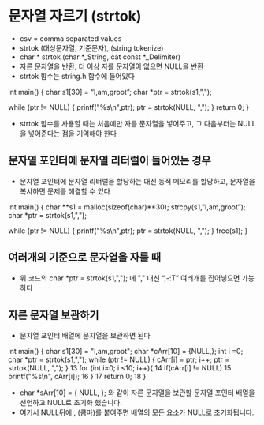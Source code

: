 # 문자열 자르기 (strtok)
* csv = comma separated values
* strtok (대상문자열, 기준문자), (string tokenize)
* char * strtok (char *_String, cat const *_Delimiter)
* 자른 문자열을 반환, 더 이상 자를 문자열이 없으면 NULL을 반환
* strtok 함수는 string.h 함수에 들어있다

int main() {
	char s1[30] = “I,am,groot”;
	char *ptr = strtok(s1,",");

while (ptr != NULL) {
	printf("%s\n",ptr);
	ptr = strtok(NULL, ",");
}
return 0;
}

* strtok 함수를 사용할 때는 처음에만 자를 문자열을 넣어주고, 그 다음부터는 NULL을 넣어준다는 점을 기억해야 한다

## 문자열 포인터에 문자열 리터럴이 들어있는 경우
* 문자열 포인터에 문자열 리터럴을 할당하는 대신 동적 메모리를 할당하고, 문자열을 복사하면 문제를 해결할 수 있다

int main() {
char **s1 = malloc(sizeof(char)**30);
	strcpy(s1,”I,am,groot”);
	char *ptr = strtok(s1,",");

while (ptr != NULL) {
	printf("%s\n",ptr);
	ptr = strtok(NULL, ",");
}
free(s1);
}

## 여러개의 기준으로 문자열을 자를 때
* 위 코드의 char *ptr = strtok(s1,","); 에 "," 대신  “,-:T” 여러개를 집어넣으면 가능하다

## 자른 문자열 보관하기
* 문자열 포인터 배열에 문자열을 보관하면 된다

int main() {
	char s1[30] = "I,am,groot";
	char *cArr[10] = {NULL,};
	int i =0;
 	char *ptr = strtok(s1,",");
 		while (ptr != NULL) {
 		cArr[i] = ptr;
 		i++;
 		ptr = strtok(NULL, ",");
 	}
 13   for (int i=0; i <10; i++){
 14     if(cArr[i] != NULL)
 15       printf("%s\n", cArr[i]);
 16   }
 17   return 0;
 18 }

* char *sArr[10] = { NULL, }; 와 같이 자른 문자열을 보관할 문자열 포인터 배열을 선언하고 NULL로 초기화 했습니다. 
* 여기서 NULL뒤에 , (콤마)를 붙여주면 배열의 모든 요소가 NULL로 초기화됩니다.